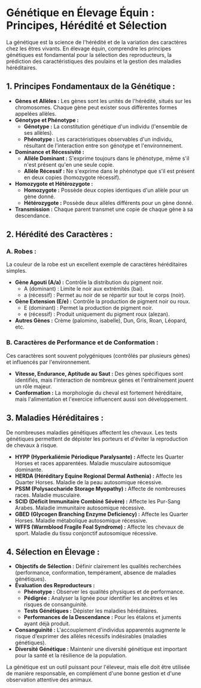 # Génétique en Élevage Équin : Principes, Hérédité et Sélection

La génétique est la science de l'hérédité et de la variation des caractères chez les êtres vivants. En élevage équin, comprendre les principes génétiques est fondamental pour la sélection des reproducteurs, la prédiction des caractéristiques des poulains et la gestion des maladies héréditaires.

## 1. Principes Fondamentaux de la Génétique :

*   **Gènes et Allèles :** Les gènes sont les unités de l'hérédité, situés sur les chromosomes. Chaque gène peut exister sous différentes formes appelées allèles.
*   **Génotype et Phénotype :**
    *   **Génotype :** La constitution génétique d'un individu (l'ensemble de ses allèles).
    *   **Phénotype :** Les caractéristiques observables d'un individu, résultant de l'interaction entre son génotype et l'environnement.
*   **Dominance et Récessivité :**
    *   **Allèle Dominant :** S'exprime toujours dans le phénotype, même s'il n'est présent qu'en une seule copie.
    *   **Allèle Récessif :** Ne s'exprime dans le phénotype que s'il est présent en deux copies (homozygote récessif).
*   **Homozygote et Hétérozygote :**
    *   **Homozygote :** Possède deux copies identiques d'un allèle pour un gène donné.
    *   **Hétérozygote :** Possède deux allèles différents pour un gène donné.
*   **Transmission :** Chaque parent transmet une copie de chaque gène à sa descendance.

## 2. Hérédité des Caractères :

### A. Robes :

La couleur de la robe est un excellent exemple de caractères héréditaires simples.

*   **Gène Agouti (A/a) :** Contrôle la distribution du pigment noir.
    *   A (dominant) : Limite le noir aux extrémités (bai).
    *   a (récessif) : Permet au noir de se répartir sur tout le corps (noir).
*   **Gène Extension (E/e) :** Contrôle la production de pigment noir ou roux.
    *   E (dominant) : Permet la production de pigment noir.
    *   e (récessif) : Produit uniquement du pigment roux (alezan).
*   **Autres Gènes :** Crème (palomino, isabelle), Dun, Gris, Roan, Léopard, etc.

### B. Caractères de Performance et de Conformation :

Ces caractères sont souvent polygéniques (contrôlés par plusieurs gènes) et influencés par l'environnement.

*   **Vitesse, Endurance, Aptitude au Saut :** Des gènes spécifiques sont identifiés, mais l'interaction de nombreux gènes et l'entraînement jouent un rôle majeur.
*   **Conformation :** La morphologie du cheval est fortement héréditaire, mais l'alimentation et l'exercice influencent aussi son développement.

## 3. Maladies Héréditaires :

De nombreuses maladies génétiques affectent les chevaux. Les tests génétiques permettent de dépister les porteurs et d'éviter la reproduction de chevaux à risque.

*   **HYPP (Hyperkaliémie Périodique Paralysante) :** Affecte les Quarter Horses et races apparentées. Maladie musculaire autosomique dominante.
*   **HERDA (Héréditary Equine Regional Dermal Asthenia) :** Affecte les Quarter Horses. Maladie de la peau autosomique récessive.
*   **PSSM (Polysaccharide Storage Myopathy) :** Affecte de nombreuses races. Maladie musculaire.
*   **SCID (Déficit Immunitaire Combiné Sévère) :** Affecte les Pur-Sang Arabes. Maladie immunitaire autosomique récessive.
*   **GBED (Glycogen Branching Enzyme Deficiency) :** Affecte les Quarter Horses. Maladie métabolique autosomique récessive.
*   **WFFS (Warmblood Fragile Foal Syndrome) :** Affecte les chevaux de sport. Maladie du tissu conjonctif autosomique récessive.

## 4. Sélection en Élevage :

*   **Objectifs de Sélection :** Définir clairement les qualités recherchées (performance, conformation, tempérament, absence de maladies génétiques).
*   **Évaluation des Reproducteurs :**
    *   **Phénotype :** Observer les qualités physiques et de performance.
    *   **Pédigrée :** Analyser la lignée pour identifier les ancêtres et les risques de consanguinité.
    *   **Tests Génétiques :** Dépister les maladies héréditaires.
    *   **Performances de la Descendance :** Pour les étalons et juments ayant déjà produit.
*   **Consanguinité :** L'accouplement d'individus apparentés augmente le risque d'exprimer des allèles récessifs indésirables (maladies génétiques).
*   **Diversité Génétique :** Maintenir une diversité génétique est important pour la santé et la résilience de la population.

La génétique est un outil puissant pour l'éleveur, mais elle doit être utilisée de manière responsable, en complément d'une bonne gestion et d'une observation attentive des animaux.
